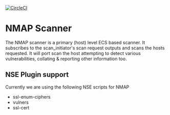 [![CircleCI](https://circleci.com/gh/ministryofjustice/securityanalytics-nmapscanner.svg?style=svg)](https://circleci.com/gh/ministryofjustice/securityanalytics-nmapscanner)

# NMAP Scanner

The NMAP scanner is a primary (host) level ECS based scanner. It subscribes to the scan_initiator's scan request outputs and scans the hosts requested. It will port scan the host attempting to detect various vulnerabilities, collating & reporting other information too.

## NSE Plugin support

Currently we are using the following NSE scripts for NMAP

 - ssl-enum-ciphers
 - vulners
 - ssl-cert
